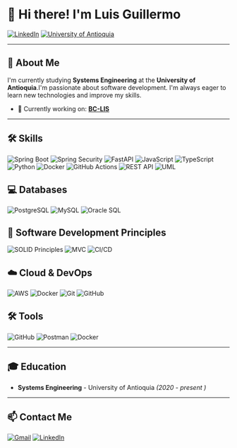 # 👋 Hi there! I'm Luis Guillermo 

[![LinkedIn](https://img.shields.io/badge/LinkedIn-Connect-blue?style=flat-square&logo=linkedin)](https://www.linkedin.com/in/luis-guillermo-s%C3%A1nchez-cubides-04a266336/)
[![University of Antioquia](https://img.shields.io/badge/University%20of%20Antioquia-Systems%20Engineering-green?style=flat-square&logo=graduation-cap)](https://www.udea.edu.co)

---

## 🌟 About Me

I'm currently studying **Systems Engineering** at the **University of Antioquia**.I'm passionate about software development. I'm always eager to learn new technologies and improve my skills.
- 🔭 Currently working on: [**BC-LIS**](https://github.com/BC-LIS/bc-lis-back)
 

---


## 🛠 Skills

![Spring Boot](https://img.shields.io/badge/Spring%20Boot-6DB33F?style=flat-square&logo=spring&logoColor=white)
![Spring Security](https://img.shields.io/badge/Spring%20Security-6DB33F?style=flat-square&logo=spring&logoColor=white)
![FastAPI](https://img.shields.io/badge/FastAPI-009688?style=flat-square&logo=fastapi&logoColor=white)
![JavaScript](https://img.shields.io/badge/JavaScript-F7DF1E?style=flat-square&logo=javascript&logoColor=black)
![TypeScript](https://img.shields.io/badge/TypeScript-007ACC?style=flat-square&logo=typescript&logoColor=white)
![Python](https://img.shields.io/badge/Python-3776AB?style=flat-square&logo=python&logoColor=white)
![Docker](https://img.shields.io/badge/Docker-2496ED?style=flat-square&logo=docker&logoColor=white)
![GitHub Actions](https://img.shields.io/badge/GitHub%20Actions-2088FF?style=flat-square&logo=github-actions&logoColor=white)
![REST API](https://img.shields.io/badge/REST%20API-4A90E2?style=flat-square&logo=api&logoColor=white)
![UML](https://img.shields.io/badge/UML-D12127?style=flat-square&logo=diagram&logoColor=white)

## 💻 Databases

![PostgreSQL](https://img.shields.io/badge/PostgreSQL-336791?style=flat-square&logo=postgresql&logoColor=white)
![MySQL](https://img.shields.io/badge/MySQL-4479A1?style=flat-square&logo=mysql&logoColor=white)
![Oracle SQL](https://img.shields.io/badge/Oracle%20SQL-F80000?style=flat-square&logo=oracle&logoColor=white)

## 🧩 Software Development Principles

![SOLID Principles](https://img.shields.io/badge/SOLID-Principles-0052CC?style=flat-square)
![MVC](https://img.shields.io/badge/Architecture-MVC-007ACC?style=flat-square)
![CI/CD](https://img.shields.io/badge/CI%2FCD-Automation-4CAF50?style=flat-square&logo=github-actions&logoColor=white)

## ☁️ Cloud & DevOps

![AWS](https://img.shields.io/badge/AWS-FF9900?style=flat-square&logo=amazon-aws&logoColor=white)
![Docker](https://img.shields.io/badge/Docker-2496ED?style=flat-square&logo=docker&logoColor=white)
![Git](https://img.shields.io/badge/Git-F05032?style=flat-square&logo=git&logoColor=white)
![GitHub](https://img.shields.io/badge/GitHub-181717?style=flat-square&logo=github&logoColor=white)

## 🛠️ Tools

![GitHub](https://img.shields.io/badge/GitHub-181717?style=flat-square&logo=github&logoColor=white)
![Postman](https://img.shields.io/badge/Postman-FF6C37?style=flat-square&logo=postman&logoColor=white)
![Docker](https://img.shields.io/badge/Docker-2496ED?style=flat-square&logo=docker&logoColor=white)


---

## 🎓 Education

- **Systems Engineering** - University of Antioquia _(2020 - present )_

---

## 📫 Contact Me

[![Gmail](https://img.shields.io/badge/Gmail-Contact%20me-red?style=flat-square&logo=gmail&logoColor=white)](mailto:guille90sc@gmail.com)
[![LinkedIn](https://img.shields.io/badge/LinkedIn-Connect-blue?style=flat-square&logo=linkedin)](https://www.linkedin.com/in/luis-guillermo-s%C3%A1nchez-cubides-04a266336/)

